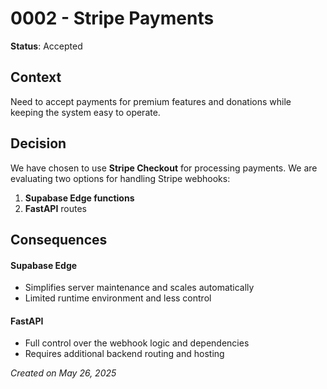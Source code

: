 # 0002 - Stripe Payments

**Status**: Accepted

## Context

Need to accept payments for premium features and donations while keeping the system easy to operate.

## Decision

We have chosen to use **Stripe Checkout** for processing payments. We are evaluating two options for handling Stripe webhooks:

1. **Supabase Edge functions**
2. **FastAPI** routes


## Consequences

#### Supabase Edge
* Simplifies server maintenance and scales automatically
* Limited runtime environment and less control

#### FastAPI
* Full control over the webhook logic and dependencies
* Requires additional backend routing and hosting

*Created on May 26, 2025*